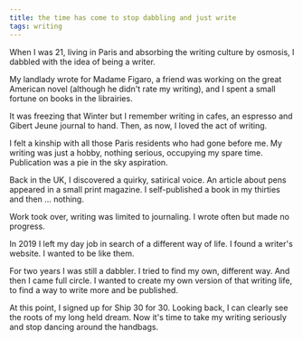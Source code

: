```yaml
---
title: the time has come to stop dabbling and just write
tags: writing
---
```


When I was 21, living in Paris and absorbing the writing culture by osmosis, I dabbled with the idea of being a writer.

My landlady wrote for Madame Figaro, a friend was working on the great American novel (although he didn't rate my writing), and I spent a small fortune on books in the librairies.

It was freezing that Winter but I remember writing in cafes, an espresso and Gibert Jeune journal to hand. Then, as now, I loved the act of writing.

I felt a kinship with all those Paris residents who had gone before me. My writing was just a hobby, nothing serious, occupying my spare time. Publication was a pie in the sky aspiration.

Back in the UK, I discovered a quirky, satirical voice. An article about pens appeared in a small print magazine. I self-published a book in my thirties and then ... nothing.

Work took over, writing was limited to journaling. I wrote often but made no progress.

In 2019 I left my day job in search of a different way of life. I found a writer's website. I wanted to be like them.

For two years I was still a dabbler. I tried to find my own, different way. And then I came full circle. I wanted to create my own version of that writing life, to find a way to write more and be published.

At this point, I signed up for Ship 30 for 30. Looking back, I can clearly see the roots of my long held dream. Now it's time to take my writing seriously and stop dancing around the handbags.